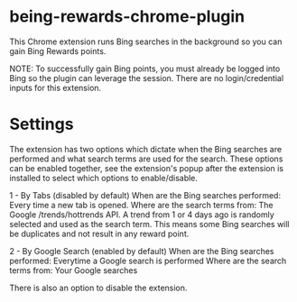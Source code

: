 # being-rewards-chrome-plugin

This Chrome extension runs Bing searches in the background so you can gain Bing Rewards points.

NOTE: To successfully gain Bing points, you must already be logged into Bing so the plugin can leverage the session.
There are no login/credential inputs for this extension.

# Settings

The extension has two options which dictate when the Bing searches are performed and what search terms are used for
the search. These options can be enabled together, see the extension's popup after the extension is installed to
select which options to enable/disable.

1 - By Tabs (disabled by default)
When are the Bing searches performed: Every time a new tab is opened.
Where are the search terms from: The Google /trends/hottrends API. A trend from 1 or 4 days ago is randomly selected
and used as the search term. This means some Bing searches will be duplicates and not result in any reward point.

2 - By Google Search (enabled by default)
When are the Bing searches performed: Everytime a Google search is performed
Where are the search terms from: Your Google searches

There is also an option to disable the extension.
